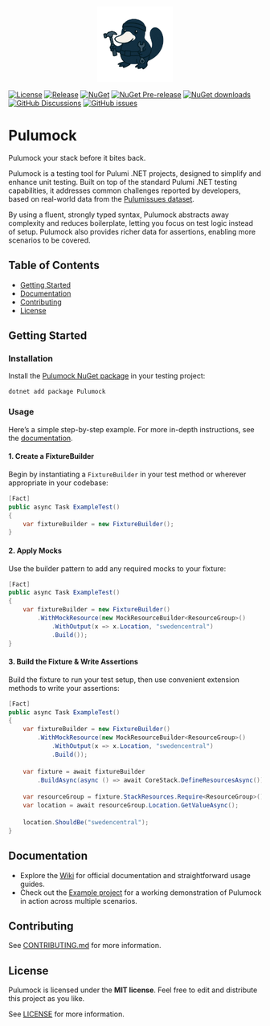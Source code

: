 <p align="center">
    <a href="https://github.com/Pulumock/Pulumock" title="Pulumock - A tool designed to address testing challenges in Pulumi .NET">
        <img src="pulumock-logo.png" width="150" alt="Project logo" />
    </a>
</p>

[![License](https://img.shields.io/github/license/Pulumock/Pulumock)](LICENSE)
[![Release](https://github.com/Pulumock/Pulumock/actions/workflows/release.yml/badge.svg)](https://github.com/Pulumock/Pulumock/actions/workflows/release.yml)
[![NuGet](https://img.shields.io/nuget/v/Pulumock?logo=nuget)](https://www.nuget.org/packages/Pulumock)
[![NuGet Pre-release](https://img.shields.io/nuget/vpre/Pulumock?logo=nuget)](https://www.nuget.org/packages/Pulumock)
[![NuGet downloads](https://img.shields.io/nuget/dt/Pulumock)](https://www.nuget.org/packages/Pulumock)
[![GitHub Discussions](https://img.shields.io/github/discussions/Pulumock/Pulumock)](https://github.com/orgs/Pulumock/discussions)
[![GitHub issues](https://img.shields.io/github/issues/Pulumock/Pulumock)](https://github.com/Pulumock/Pulumock/issues)

# Pulumock

Pulumock your stack before it bites back.

Pulumock is a testing tool for Pulumi .NET projects, designed to simplify and enhance unit testing. 
Built on top of the standard Pulumi .NET testing capabilities, it addresses common challenges reported by developers, 
based on real-world data from the [Pulumissues dataset](https://github.com/Pulumock/Pulumissues).

By using a fluent, strongly typed syntax, Pulumock abstracts away complexity and reduces boilerplate, letting you focus on test logic instead of setup. Pulumock also provides richer data for assertions, enabling more scenarios to be covered.

## Table of Contents

- [Getting Started](#getting-started)
- [Documentation](#documentation)
- [Contributing](#contributing)
- [License](#license)

## Getting Started

### Installation

Install the [Pulumock NuGet package](https://www.nuget.org/packages/Pulumock) in your testing project:
```shell
dotnet add package Pulumock
```

### Usage

Here’s a simple step-by-step example. For more in-depth instructions, see the [documentation](#documentation).

#### 1. Create a FixtureBuilder
Begin by instantiating a `FixtureBuilder` in your test method or wherever appropriate in your codebase:
```csharp
[Fact]
public async Task ExampleTest() 
{
    var fixtureBuilder = new FixtureBuilder();
}
```

#### 2. Apply Mocks
Use the builder pattern to add any required mocks to your fixture:
```csharp
[Fact]
public async Task ExampleTest() 
{
    var fixtureBuilder = new FixtureBuilder()
        .WithMockResource(new MockResourceBuilder<ResourceGroup>()
            .WithOutput(x => x.Location, "swedencentral")
            .Build()); 
}
```

#### 3. Build the Fixture & Write Assertions
Build the fixture to run your test setup, then use convenient extension methods to write your assertions:
```csharp
[Fact]
public async Task ExampleTest() 
{
    var fixtureBuilder = new FixtureBuilder()
        .WithMockResource(new MockResourceBuilder<ResourceGroup>()
            .WithOutput(x => x.Location, "swedencentral")
            .Build()); 
    
    var fixture = await fixtureBuilder
        .BuildAsync(async () => await CoreStack.DefineResourcesAsync()); // Your code that creates resources.
    
    var resourceGroup = fixture.StackResources.Require<ResourceGroup>();
    var location = await resourceGroup.Location.GetValueAsync();
    
    location.ShouldBe("swedencentral");
}
```

## Documentation

- Explore the [Wiki](https://github.com/Pulumock/Pulumock/wiki) for official documentation and straightforward usage guides.
- Check out the [Example project](./Source/Example/README.md) for a working demonstration of Pulumock in action across multiple scenarios.

## Contributing

See [CONTRIBUTING.md](CONTRIBUTING.md) for more information.

## License

Pulumock is licensed under the **MIT license**. Feel free to edit and distribute this project as you like.

See [LICENSE](LICENSE) for more information.
